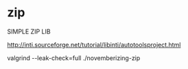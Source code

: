 # zip
SIMPLE ZIP LIB

http://inti.sourceforge.net/tutorial/libinti/autotoolsproject.html

valgrind --leak-check=full ./novemberizing-zip
